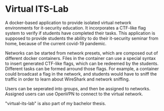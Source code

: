 # Virtual ITS-Lab
A docker-based application to provide isolated virtual network environments for it-security education. 
It incorporates a CTF-like flag system to verify if students have completed their tasks.
This application is supposed to provide students the ability to do their it-security seminar from home, because of the current covid-19 pandemic.

Networks can be started from network presets, which are composed out of different docker containers. 
Files in the container can use a special syntax to insert generated CTF-like flags, which can be redeemed
by the students. Different tasks can be formed arround those flags. For example, a container could broadcast a flag
in the network, and students would have to sniff the traffic in order to learn about WireShark and network sniffing.

Users can be seperated into groups, and then be assigned to networks. Assigned users can use OpenVPN to connect 
to the virtual network.

"virtual-its-lab" is also part of my bachelor thesis.
